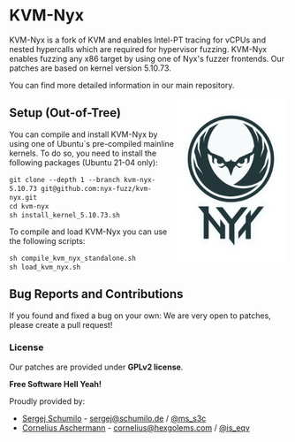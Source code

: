 # KVM-Nyx

KVM-Nyx is a fork of KVM and enables Intel-PT tracing for vCPUs and nested hypercalls which are required for hypervisor fuzzing. KVM-Nyx enables fuzzing any x86 target by using one of Nyx's fuzzer frontends. 
Our patches are based on kernel version 5.10.73.

You can find more detailed information in our main repository.

<p>
<img align="right" width="200"  src="logo.png">
</p>

## Setup (Out-of-Tree)

You can compile and install KVM-Nyx by using one of Ubuntu`s pre-compiled mainline kernels. To do so, you need to install the following packages (Ubuntu 21-04 only):

```
git clone --depth 1 --branch kvm-nyx-5.10.73 git@github.com:nyx-fuzz/kvm-nyx.git
cd kvm-nyx
sh install_kernel_5.10.73.sh
```

To compile and load KVM-Nyx you can use the following scripts: 

```
sh compile_kvm_nyx_standalone.sh
sh load_kvm_nyx.sh
```

## Bug Reports and Contributions

If you found and fixed a bug on your own: We are very open to patches, please create a pull request!  

### License

Our patches are provided under **GPLv2 license**. 

**Free Software Hell Yeah!** 

Proudly provided by: 
* [Sergej Schumilo](http://schumilo.de) - sergej@schumilo.de / [@ms_s3c](https://twitter.com/ms_s3c)
* [Cornelius Aschermann](https://hexgolems.com) - cornelius@hexgolems.com / [@is_eqv](https://twitter.com/is_eqv)
